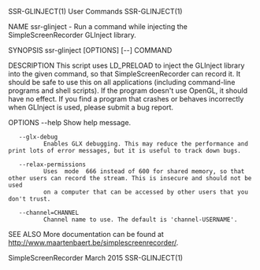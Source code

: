 SSR-GLINJECT(1)                                                    User Commands                                                   SSR-GLINJECT(1)

NAME
       ssr-glinject - Run a command while injecting the SimpleScreenRecorder GLInject library.

SYNOPSIS
       ssr-glinject [OPTIONS] [--] COMMAND

DESCRIPTION
       This script uses LD_PRELOAD to inject the GLInject library into the given command, so that SimpleScreenRecorder can record it. It should be
       safe to use this on all applications (including command-line programs and shell scripts).  If the program doesn't  use  OpenGL,  it  should
       have no effect. If you find a program that crashes or behaves incorrectly when GLInject is used, please submit a bug report.

OPTIONS
       --help Show help message.

       --glx-debug
              Enables GLX debugging. This may reduce the performance and print lots of error messages, but it is useful to track down bugs.

       --relax-permissions
              Uses  mode  666 instead of 600 for shared memory, so that other users can record the stream. This is insecure and should not be used
              on a computer that can be accessed by other users that you don't trust.

       --channel=CHANNEL
              Channel name to use. The default is 'channel-USERNAME'.

SEE ALSO
       More documentation can be found at http://www.maartenbaert.be/simplescreenrecorder/.

SimpleScreenRecorder                                                March 2015                                                     SSR-GLINJECT(1)
